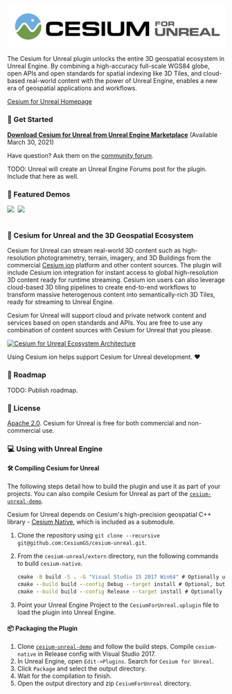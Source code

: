 [![Cesium for Unreal Logo](Content/Cesium-for-Unreal-Logo-WhiteBGH.jpg)](https://www.unrealengine.com/marketplace/en-US/87b0d05800a545d49bf858ef3458c4f7)

The Cesium for Unreal plugin unlocks the entire 3D geospatial ecosystem in Unreal Engine. By combining a high-accuracy full-scale WGS84 globe, open APIs and open standards for spatial indexing like 3D Tiles, and cloud-based real-world content with the power of Unreal Engine, enables a new era of geospatial applications and workflows.

[Cesium for Unreal Homepage](https://cesium.com/cesium-for-unreal)

### :rocket: Get Started

**[Download Cesium for Unreal from Unreal Engine Marketplace](https://www.unrealengine.com/marketplace/en-US/87b0d05800a545d49bf858ef3458c4f7)** (Available March 30, 2021)

Have question? Ask them on the [community forum](https://community.cesium.com).

TODO: Unreal will create an Unreal Engine Forums post for the plugin. Include that here as well.

### :clap: Featured Demos

<p>
<a href="https://github.com/CesiumGS/cesium-unreal-demo"><img src="https://cesium.com/images/cesium-for-unreal/melbourne.jpg" width="48%" /></a>&nbsp;
<a href="https://www.unrealengine.com/en-US/industry/project-anywhere"><img src="https://cesium.com/blog/images/2020/11-30/Project-Anywhere-3.jpg" width="48%" /></a>&nbsp;
<br/>
<br/>
</p>

### :house_with_garden: Cesium for Unreal and the 3D Geospatial Ecosystem

Cesium for Unreal can stream real-world 3D content such as high-resolution photogrammetry, terrain, imagery, and 3D Buildings from the commercial [Cesium ion](https://cesium.com/cesium-ion) platform and other content sources. The plugin will include Cesium ion integration for instant access to global high-resolution 3D content ready for runtime streaming. Cesium ion users can also leverage cloud-based 3D tiling pipelines to create end-to-end workflows to transform massive heterogenous content into semantically-rich 3D Tiles, ready for streaming to Unreal Engine.

Cesium for Unreal will support cloud and private network content and services based on open standards and APIs. You are free to use any combination of content sources with Cesium for Unreal that you please.

[![Cesium for Unreal Ecosystem Architecture](https://cesium.com/images/graphics/unreal-pipeline.png)](https://cesium.com/cesium-for-unreal)

Using Cesium ion helps support Cesium for Unreal development. :heart:

### :card_index: Roadmap

TODO: Publish roadmap.

### :green_book: License

[Apache 2.0](http://www.apache.org/licenses/LICENSE-2.0.html). Cesium for Unreal is free for both commercial and non-commercial use.

### :computer: Using with Unreal Engine

#### :hammer_and_wrench: Compiling Cesium for Unreal

The following steps detail how to build the plugin and use it as part of your projects. You can also compile Cesium for Unreal as part of the [`cesium-unreal-demo`](https://github.com/CesiumGS/cesium-unreal-demo.git).

Cesium for Unreal depends on Cesium's high-precision geospatial C++ library - [Cesium Native](https://github.com/CesiumGS/cesium-native), which is included as a submodule.

1. Clone the repository using `git clone --recursive git@github.com:CesiumGS/cesium-unreal.git`.
2. From the `cesium-unreal/extern` directory, run the following commands to build `cesium-native`.

    ```cmd
    cmake -B build -S . -G "Visual Studio 15 2017 Win64" # Optionally use "Visual Studio 16 2019"
    cmake --build build --config Debug --target install # Optional, but recommended for debugging
    cmake --build build --config Release --target install # Optionally compile with --config RelWithDebInfo or MinSizeRel.
    ```

3. Point your Unreal Engine Project to the `CesiumForUnreal.uplugin` file to load the plugin into Unreal Engine.

#### :package: Packaging the Plugin

1. Clone [`cesium-unreal-demo`](https://github.com/CesiumGS/cesium-unreal-demo.git) and follow the build steps. Compile `cesium-native` in Release config with Visual Studio 2017.
2. In Unreal Engine, open `Edit->Plugins`. Search for `Cesium for Unreal`.
3. Click `Package` and select the output directory.
4. Wait for the compilation to finish.
5. Open the output directory and zip `CesiumForUnreal` directory.
